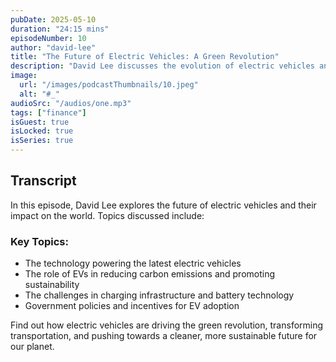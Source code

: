 ```yaml
---
pubDate: 2025-05-10
duration: "24:15 mins"
episodeNumber: 10
author: "david-lee"
title: "The Future of Electric Vehicles: A Green Revolution"
description: "David Lee discusses the evolution of electric vehicles and how they are shaping the future of transportation. Learn about the technology behind EVs, challenges in the industry, and what’s next in the push for sustainability."
image:
  url: "/images/podcastThumbnails/10.jpeg"
  alt: "#_"
audioSrc: "/audios/one.mp3"
tags: ["finance"]
isGuest: true
isLocked: true
isSeries: true
---
```


## Transcript

In this episode, David Lee explores the future of electric vehicles and their impact on the world. Topics discussed include:

### Key Topics:
- The technology powering the latest electric vehicles
- The role of EVs in reducing carbon emissions and promoting sustainability
- The challenges in charging infrastructure and battery technology
- Government policies and incentives for EV adoption

Find out how electric vehicles are driving the green revolution, transforming transportation, and pushing towards a cleaner, more sustainable future for our planet.
